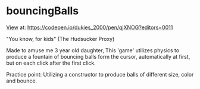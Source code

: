 # bouncingBalls

<a href="https://codepen.io/dukies_2000/pen/qjXNOG?editors=0011">View</a> at: https://codepen.io/dukies_2000/pen/qjXNOG?editors=0011

"You know, for kids" (The Hudsucker Proxy)

Made to amuse me 3 year old daughter, This 'game' utilizes physics to produce a fountain of bouncing balls form the cursor, automatically at first, but on each click after the first click.

Practice point: Utilizing a constructor to produce balls of different size, color and bounce.
